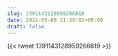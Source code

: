 ```yaml
---
slug: 1391143128959266819
date: 2021-05-08 21:29:02+00:00
draft: false
---
```


{{< tweet 1391143128959266819 >}}
